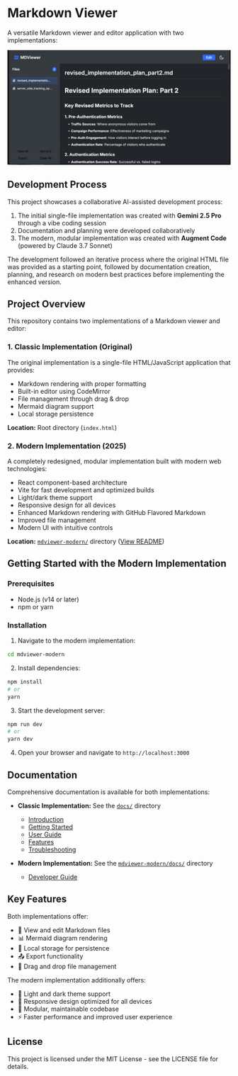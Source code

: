 # Markdown Viewer

A versatile Markdown viewer and editor application with two implementations:

![Markdown Viewer Screenshot](docs/Screenshot%202025-04-11%20at%2017.29.10.png)

## Development Process

This project showcases a collaborative AI-assisted development process:

1. The initial single-file implementation was created with **Gemini 2.5 Pro** through a vibe coding session
2. Documentation and planning were developed collaboratively
3. The modern, modular implementation was created with **Augment Code** (powered by Claude 3.7 Sonnet)

The development followed an iterative process where the original HTML file was provided as a starting point, followed by documentation creation, planning, and research on modern best practices before implementing the enhanced version.

## Project Overview

This repository contains two implementations of a Markdown viewer and editor:

### 1. Classic Implementation (Original)

The original implementation is a single-file HTML/JavaScript application that provides:
- Markdown rendering with proper formatting
- Built-in editor using CodeMirror
- File management through drag & drop
- Mermaid diagram support
- Local storage persistence

**Location:** Root directory (`index.html`)

### 2. Modern Implementation (2025)

A completely redesigned, modular implementation built with modern web technologies:
- React component-based architecture
- Vite for fast development and optimized builds
- Light/dark theme support
- Responsive design for all devices
- Enhanced Markdown rendering with GitHub Flavored Markdown
- Improved file management
- Modern UI with intuitive controls

**Location:** [`mdviewer-modern/`](mdviewer-modern/) directory ([View README](mdviewer-modern/README.md))

## Getting Started with the Modern Implementation

### Prerequisites

- Node.js (v14 or later)
- npm or yarn

### Installation

1. Navigate to the modern implementation:
```bash
cd mdviewer-modern
```

2. Install dependencies:
```bash
npm install
# or
yarn
```

3. Start the development server:
```bash
npm run dev
# or
yarn dev
```

4. Open your browser and navigate to `http://localhost:3000`

## Documentation

Comprehensive documentation is available for both implementations:

- **Classic Implementation:** See the [`docs/`](docs/) directory
  - [Introduction](docs/introduction.md)
  - [Getting Started](docs/getting-started.md)
  - [User Guide](docs/user-guide.md)
  - [Features](docs/features.md)
  - [Troubleshooting](docs/troubleshooting.md)

- **Modern Implementation:** See the [`mdviewer-modern/docs/`](mdviewer-modern/docs/) directory
  - [Developer Guide](mdviewer-modern/docs/developer-guide.md)

## Key Features

Both implementations offer:

- 📝 View and edit Markdown files
- 📊 Mermaid diagram rendering
- 💾 Local storage for persistence
- 📤 Export functionality
- 🔄 Drag and drop file management

The modern implementation additionally offers:

- 🎨 Light and dark theme support
- 📱 Responsive design optimized for all devices
- 🧩 Modular, maintainable codebase
- ⚡ Faster performance and improved user experience

## License

This project is licensed under the MIT License - see the LICENSE file for details.
